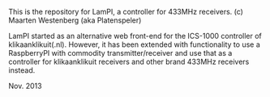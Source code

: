 This is the repository for LamPI, a controller for 433MHz receivers.
(c) Maarten Westenberg (aka Platenspeler)

LamPI started as an alternative web front-end for the ICS-1000 controller of klikaanklikuit(.nl).
However, it has been extended with functionality to use a RaspberryPI with commodity transmitter/receiver and use that as a controller for klikaanklikuit receivers and other brand 433MHz receivers instead. 

Nov. 2013